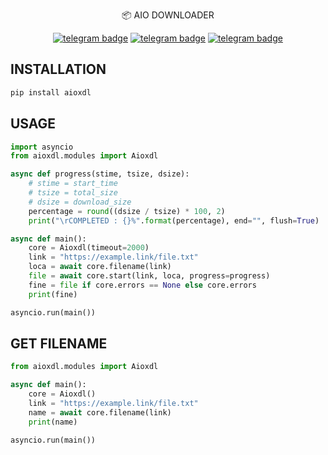 <p align="center">
    📦 <a href="https://pypi.org/project/aioxdl" style="text-decoration:none;">AIO DOWNLOADER</a>
</p>

<p align="center">
   <a href="https://telegram.me/clinton_abraham"><img src="https://img.shields.io/badge/𝑪𝒍𝒊𝒏𝒕𝒐𝒏 𝑨𝒃𝒓𝒂𝒉𝒂𝒎-30302f?style=flat&logo=telegram" alt="telegram badge"/></a>
   <a href="https://telegram.me/Space_x_bots"><img src="https://img.shields.io/badge/Sᴘᴀᴄᴇ ✗ ʙᴏᴛꜱ-30302f?style=flat&logo=telegram" alt="telegram badge"/></a>
   <a href="https://telegram.me/sources_codes"><img src="https://img.shields.io/badge/Sᴏᴜʀᴄᴇ ᴄᴏᴅᴇꜱ-30302f?style=flat&logo=telegram" alt="telegram badge"/></a>
</p>

## INSTALLATION
```bash
pip install aioxdl
```

## USAGE

```python
import asyncio
from aioxdl.modules import Aioxdl

async def progress(stime, tsize, dsize):
    # stime = start_time
    # tsize = total_size
    # dsize = download_size
    percentage = round((dsize / tsize) * 100, 2)
    print("\rCOMPLETED : {}%".format(percentage), end="", flush=True)

async def main():
    core = Aioxdl(timeout=2000)
    link = "https://example.link/file.txt"
    loca = await core.filename(link)
    file = await core.start(link, loca, progress=progress)
    fine = file if core.errors == None else core.errors
    print(fine)

asyncio.run(main())
```

## GET FILENAME
```python
from aioxdl.modules import Aioxdl

async def main():
    core = Aioxdl()
    link = "https://example.link/file.txt"
    name = await core.filename(link)
    print(name)

asyncio.run(main())
```

